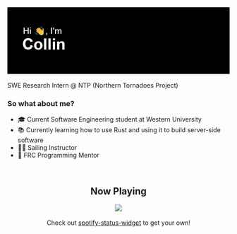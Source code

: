 <img src="images/header.png">

SWE Research Intern @ NTP (Northern Tornadoes Project)

### So what about me?
- 🎓 Current Software Engineering student at Western University
- 📚 Currently learning how to use Rust and using it to build server-side software
- 👨‍🏫 Sailing Instructor
- 🤖 FRC Programming Mentor

<br/>

<h2 align="center">Now Playing</h2>
<p align="center">
   <img src="https://my-spotify-status-widget.vercel.app/api/now-playing/image" />
   <p align="center">
      Check out <a href="https://github.com/towner-10/spotify-status-widget">spotify-status-widget</a> to get your own!
   </p>
</p>
